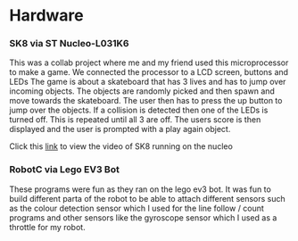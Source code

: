 # Hardware

### SK8 via ST Nucleo-L031K6

This was a collab project where me and my friend used this microprocessor to make a game. We connected the processor to a LCD screen, buttons and LEDs
The game is about a skateboard that has 3 lives and has to jump over incoming objects. The objects are randomly picked and then spawn and move towards
the skateboard. The user then has to press the up button to jump over the objects. If a collision is detected then one of the LEDs is turned off. This
is repeated until all 3 are off. The users score is then displayed and the user is prompted with a play again object.

Click this [link](https://youtu.be/lNYUmkS9eaM?si=67bDf-X3k5BPnsBx) to view the video of SK8 running on the nucleo

### RobotC via Lego EV3 Bot

These programs were fun as they ran on the lego ev3 bot. It was fun to build different parta of the robot to be able to attach different sensors such
as the colour detection sensor which I used for the line follow / count programs and other sensors like the gyroscope sensor which I used as a throttle
for my robot. 
